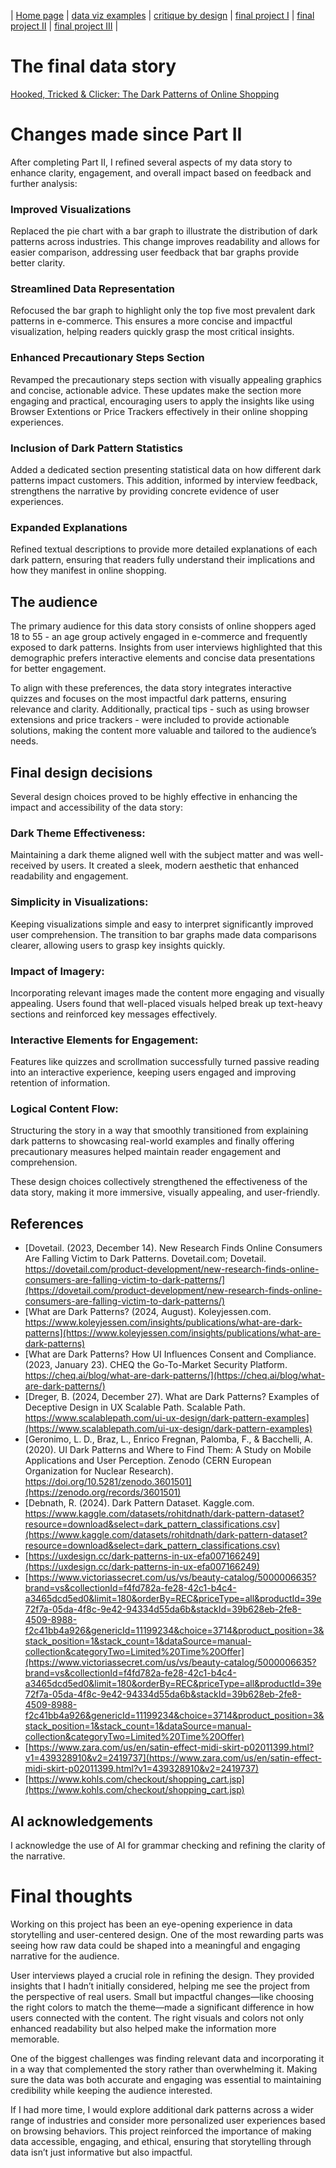 | [Home page](https://rutuja2197.github.io/rutuja-dataviz-portfolio/) | [data viz examples](dataviz-examples.md) | [critique by design](critique-by-design.md) | [final project I](final-project-part-one.md) | [final project II](final-project-part-two.md) | [final project III](final-project-part-three.md) |

# The final data story

[Hooked, Tricked & Clicker: The Dark Patterns of Online Shopping](https://carnegiemellon.shorthandstories.com/dark_patterns_rutujasd/index.html)

# Changes made since Part II
After completing Part II, I refined several aspects of my data story to enhance clarity, engagement, and overall impact based on feedback and further analysis:

### Improved Visualizations
Replaced the pie chart with a bar graph to illustrate the distribution of dark patterns across industries. This change improves readability and allows for easier comparison, addressing user feedback that bar graphs provide better clarity.

### Streamlined Data Representation
Refocused the bar graph to highlight only the top five most prevalent dark patterns in e-commerce. This ensures a more concise and impactful visualization, helping readers quickly grasp the most critical insights.

### Enhanced Precautionary Steps Section
Revamped the precautionary steps section with visually appealing graphics and concise, actionable advice. These updates make the section more engaging and practical, encouraging users to apply the insights like using Browser Extentions or Price Trackers effectively in their online shopping experiences.

### Inclusion of Dark Pattern Statistics
Added a dedicated section presenting statistical data on how different dark patterns impact customers. This addition, informed by interview feedback, strengthens the narrative by providing concrete evidence of user experiences.

### Expanded Explanations
Refined textual descriptions to provide more detailed explanations of each dark pattern, ensuring that readers fully understand their implications and how they manifest in online shopping.

## The audience
The primary audience for this data story consists of online shoppers aged 18 to 55 - an age group actively engaged in e-commerce and frequently exposed to dark patterns. Insights from user interviews highlighted that this demographic prefers interactive elements and concise data presentations for better engagement.

To align with these preferences, the data story integrates interactive quizzes and focuses on the most impactful dark patterns, ensuring relevance and clarity. Additionally, practical tips - such as using browser extensions and price trackers - were included to provide actionable solutions, making the content more valuable and tailored to the audience’s needs.

## Final design decisions
Several design choices proved to be highly effective in enhancing the impact and accessibility of the data story:

### Dark Theme Effectiveness: 
Maintaining a dark theme aligned well with the subject matter and was well-received by users. It created a sleek, modern aesthetic that enhanced readability and engagement.

### Simplicity in Visualizations: 
Keeping visualizations simple and easy to interpret significantly improved user comprehension. The transition to bar graphs made data comparisons clearer, allowing users to grasp key insights quickly.

### Impact of Imagery: 
Incorporating relevant images made the content more engaging and visually appealing. Users found that well-placed visuals helped break up text-heavy sections and reinforced key messages effectively.

### Interactive Elements for Engagement: 
Features like quizzes and scrollmation successfully turned passive reading into an interactive experience, keeping users engaged and improving retention of information.

### Logical Content Flow: 
Structuring the story in a way that smoothly transitioned from explaining dark patterns to showcasing real-world examples and finally offering precautionary measures helped maintain reader engagement and comprehension.

These design choices collectively strengthened the effectiveness of the data story, making it more immersive, visually appealing, and user-friendly.

## References
- [Dovetail. (2023, December 14). New Research Finds Online Consumers Are Falling Victim to Dark Patterns. Dovetail.com; Dovetail. https://dovetail.com/product-development/new-research-finds-online-consumers-are-falling-victim-to-dark-patterns/](https://dovetail.com/product-development/new-research-finds-online-consumers-are-falling-victim-to-dark-patterns/)
- [What are Dark Patterns? (2024, August). Koleyjessen.com. https://www.koleyjessen.com/insights/publications/what-are-dark-patterns](https://www.koleyjessen.com/insights/publications/what-are-dark-patterns)
- [What are Dark Patterns? How UI Influences Consent and Compliance. (2023, January 23). CHEQ  the Go-To-Market Security Platform. https://cheq.ai/blog/what-are-dark-patterns/](https://cheq.ai/blog/what-are-dark-patterns/)
- [Dreger, B. (2024, December 27). What are Dark Patterns? Examples of Deceptive Design in UX  Scalable Path. Scalable Path. https://www.scalablepath.com/ui-ux-design/dark-pattern-examples](https://www.scalablepath.com/ui-ux-design/dark-pattern-examples)
- [Geronimo, L. D., Braz, L., Enrico Fregnan, Palomba, F., & Bacchelli, A. (2020). UI Dark Patterns and Where to Find Them: A Study on Mobile Applications and User Perception. Zenodo (CERN European Organization for Nuclear Research). https://doi.org/10.5281/zenodo.3601501](https://zenodo.org/records/3601501)
- [Debnath, R. (2024). Dark Pattern Dataset. Kaggle.com. https://www.kaggle.com/datasets/rohitdnath/dark-pattern-dataset?resource=download&select=dark_pattern_classifications.csv](https://www.kaggle.com/datasets/rohitdnath/dark-pattern-dataset?resource=download&select=dark_pattern_classifications.csv)
- [https://uxdesign.cc/dark-patterns-in-ux-efa007166249](https://uxdesign.cc/dark-patterns-in-ux-efa007166249)
- [https://www.victoriassecret.com/us/vs/beauty-catalog/5000006635?brand=vs&collectionId=f4fd782a-fe28-42c1-b4c4-a3465dcd5ed0&limit=180&orderBy=REC&priceType=all&productId=39e72f7a-05da-4f8c-9e42-94334d55da6b&stackId=39b628eb-2fe8-4509-8988-f2c41bb4a926&genericId=11199234&choice=3714&product_position=3&stack_position=1&stack_count=1&dataSource=manual-collection&categoryTwo=Limited%20Time%20Offer](https://www.victoriassecret.com/us/vs/beauty-catalog/5000006635?brand=vs&collectionId=f4fd782a-fe28-42c1-b4c4-a3465dcd5ed0&limit=180&orderBy=REC&priceType=all&productId=39e72f7a-05da-4f8c-9e42-94334d55da6b&stackId=39b628eb-2fe8-4509-8988-f2c41bb4a926&genericId=11199234&choice=3714&product_position=3&stack_position=1&stack_count=1&dataSource=manual-collection&categoryTwo=Limited%20Time%20Offer)
- [https://www.zara.com/us/en/satin-effect-midi-skirt-p02011399.html?v1=439328910&v2=2419737](https://www.zara.com/us/en/satin-effect-midi-skirt-p02011399.html?v1=439328910&v2=2419737)
- [https://www.kohls.com/checkout/shopping_cart.jsp](https://www.kohls.com/checkout/shopping_cart.jsp)

## AI acknowledgements
I acknowledge the use of AI for grammar checking and refining the clarity of the narrative.

# Final thoughts
Working on this project has been an eye-opening experience in data storytelling and user-centered design. One of the most rewarding parts was seeing how raw data could be shaped into a meaningful and engaging narrative for the audience.

User interviews played a crucial role in refining the design. They provided insights that I hadn’t initially considered, helping me see the project from the perspective of real users. Small but impactful changes—like choosing the right colors to match the theme—made a significant difference in how users connected with the content. The right visuals and colors not only enhanced readability but also helped make the information more memorable.

One of the biggest challenges was finding relevant data and incorporating it in a way that complemented the story rather than overwhelming it. Making sure the data was both accurate and engaging was essential to maintaining credibility while keeping the audience interested.

If I had more time, I would explore additional dark patterns across a wider range of industries and consider more personalized user experiences based on browsing behaviors. This project reinforced the importance of making data accessible, engaging, and ethical, ensuring that storytelling through data isn’t just informative but also impactful.




